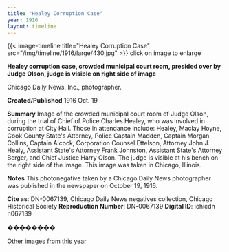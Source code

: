 ```yaml
---
title: "Healey Corruption Case"
year: 1916
layout: timeline
---
```


{{< image-timeline title="Healey Corruption Case" src="/img/timeline/1916/large/430.jpg" >}}
click on image to enlarge

__**Healey corruption case, crowded municipal court room, presided over by Judge Olson, judge is visible on right side of image**__

Chicago Daily News, Inc., photographer.

**Created/Published**
1916 Oct. 19

**Summary**
Image of the crowded municipal court room of Judge Olson, during the trial of Chief of Police Charles Healey, who was involved in corruption at City Hall. Those in attendance include: Healey, Maclay Hoyne, Cook County State's Attorney, Police Captain Madden, Captain Morgan Collins, Captain Alcock, Corporation Counsel Ettelson, Attorney John J. Healy, Assistant State's Attorney Frank Johnston, Assistant State's Attorney Berger, and Chief Justice Harry Olson. The judge is visible at his bench on the right side of the image. This image was taken in Chicago, Illinois.

**Notes**
This photonegative taken by a Chicago Daily News photographer was published in the newspaper on October 19, 1916.

__Cite as__: DN-0067139, Chicago Daily News negatives collection, Chicago Historical Society
__Reproduction Number__: DN-0067139
__Digital ID__: ichicdn n067139

��������   

[Other images from this year](/historical/timeline/1916)